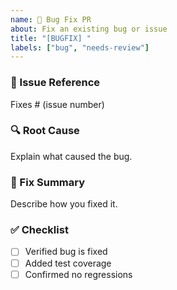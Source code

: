 ```yaml
---
name: 🐞 Bug Fix PR
about: Fix an existing bug or issue
title: "[BUGFIX] "
labels: ["bug", "needs-review"]
---
```


### 🧩 Issue Reference
Fixes # (issue number)

### 🔍 Root Cause
Explain what caused the bug.

### 🧠 Fix Summary
Describe how you fixed it.

### ✅ Checklist
- [ ] Verified bug is fixed
- [ ] Added test coverage
- [ ] Confirmed no regressions
